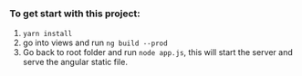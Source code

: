 ### To get start with this project:

1. `yarn install`
2. go into views and run  `ng build --prod`
3. Go back to root folder and run `node app.js`, this will start the server and serve the angular static file.